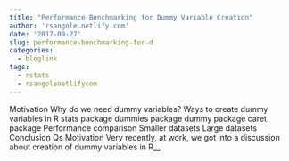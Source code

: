 ```yaml
---
title: "Performance Benchmarking for Dummy Variable Creation"
author: 'rsangole.netlify.com'
date: '2017-09-27'
slug: performance-benchmarking-for-d
categories:
  - bloglink
tags:
  - rstats
  - rsangolenetlifycom
---
```


Motivation Why do we need dummy variables? Ways to create dummy variables in R stats package dummies package dummy package caret package Performance comparison Smaller datasets Large datasets Conclusion Qs Motivation Very recently, at work, we got into a discussion about creation of dummy variables in R[... <i class="fas fa-external-link-alt"></i>](http://rsangole.netlify.com/post/dummy-variables-one-hot-encoding/)

